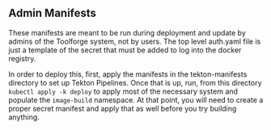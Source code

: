 ## Admin Manifests

These manifests are meant to be run during deployment and update by admins of
the Toolforge system, not by users. The top level auth.yaml file is just a
template of the secret that must be added to log into the docker registry.

In order to deploy this, first, apply the manifests in the tekton-manifests
directory to set up Tekton Pipelines. Once that is up, run, from this directory
`kubectl apply -k deploy` to apply most of the necessary system and populate
the `image-build` namespace. At that point, you will need to create a proper
secret manifest and apply that as well before you try building anything.

